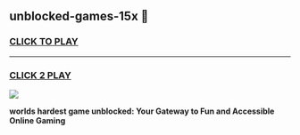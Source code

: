 
## unblocked-games-15x 👋
<h3>
<a href="https://premium.freeplayer.one?title=unblocked-games-15x&ref=14F">CLICK TO PLAY</a></h3>
<hr>

<h3>
<a href="https://premium.freeplayer.one?title=unblocked-games-15x&ref=14F">CLICK 2 PLAY</a>
  
</h3>

<a href="https://premium.freeplayer.one?title=unblocked-games-15x&ref=12F/"><img src="https://clearcache.store/games.png"></a>


**worlds hardest game unblocked: Your Gateway to Fun and Accessible Online Gaming**
